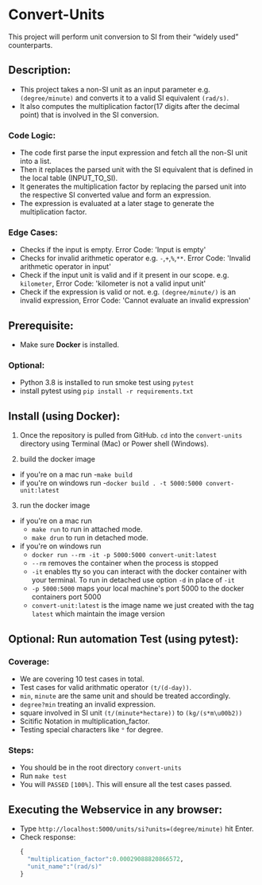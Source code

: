 # Convert-Units

This project will perform unit conversion to SI from their “widely used” counterparts.

## Description:
 - This project takes a non-SI unit as an input parameter e.g. `(degree/minute)` and converts it to a valid SI equivalent `(rad/s)`.
 - It also computes the multiplication factor(17 digits after the decimal point) that is involved in the SI conversion.
  ### **Code Logic**: 
  - The code first parse the input expression and fetch all the non-SI unit into a list.
  - Then it replaces the parsed unit with the SI equivalent that is defined in the local table (INPUT_TO_SI).
  - It generates the multiplication factor by replacing the parsed unit into the respective SI converted value and form an expression.
  - The expression is evaluated at a later stage to generate the multiplication factor.
  ### **Edge Cases**:
  - Checks if the input is empty. Error Code: 'Input is empty'
  - Checks for invalid arithmetic operator e.g. `-`,`+`,`%`,`**`. Error Code: 'Invalid arithmetic operator in input'
  - Check if the input unit is valid and if it present in our scope. e.g. `kilometer`, Error Code: 'kilometer is not a valid input unit'
  - Check if the expression is valid or not. e.g. `(degree/minute/)` is an invalid expression, Error Code: 'Cannot evaluate an invalid expression'

## Prerequisite: 
- Make sure **Docker** is installed.
### **Optional**: 
- Python 3.8 is installed to run smoke test using `pytest`
- install pytest using `pip install -r requirements.txt`


## Install (using Docker):

1. Once the repository is pulled from GitHub. `cd` into the `convert-units` directory using Terminal (Mac) or Power shell (Windows).

2. build the docker image
  - if you're on a mac run 
    -`make build`
  - if you're on windows run
    -`docker build . -t 5000:5000 convert-unit:latest`

3. run the docker image
  - if you're on a mac run 
    - `make run` to run in attached mode.
    - `make drun` to run in detached mode.
  - if you're on windows run
    - `docker run --rm -it -p 5000:5000 convert-unit:latest`
     - `--rm` removes the container when the process is stopped
     - `-it` enables tty so you can interact with the docker container with your terminal. To run in detached use option `-d` in place of `-it`
     - `-p 5000:5000` maps your local machine's port 5000 to the docker containers port 5000
     - `convert-unit:latest` is the image name we just created with the tag `latest` which maintain the image version

## Optional: Run automation Test (using pytest):

  ### **Coverage:**
  - We are covering 10 test cases in total.
  - Test cases for valid arithmatic operator `(t/(d-day))`.
  - `min`, `minute` are the same unit and should be treated accordingly.
  - `degree?min` treating an invalid expression.
  - square involved in SI unit `(t/(minute*hectare))` to `(kg/(s*m\u00b2))`
  - Scitific Notation in multiplication_factor.
  - Testing special characters like `°` for degree.
  ### **Steps:**
  - You should be in the root directory `convert-units`
  - Run `make test`
  - You will `PASSED` `[100%]`. This will ensure all the test cases passed.

## Executing the Webservice in any browser:

  - Type `http://localhost:5000/units/si?units=(degree/minute)` hit Enter.
  - Check response:
    ```Python
    {
      "multiplication_factor":0.00029088820866572,
      "unit_name":"(rad/s)"
    }
    ```
    
